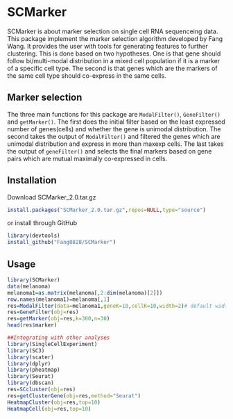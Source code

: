 # SCMarker

SCMarker is about marker selection on single cell RNA sequenceing data. This package implement the marker selection algorithm developed by Fang Wang. It provides the user with tools for generating features to further clustering. This is done based on two hypotheses. One is that gene should follow bi/multi-modal distribution in a mixed cell population if it is a marker of a specific cell type. The second is that genes which are the markers of the same cell type should co-express in the same cells.



Marker selection
---------------------
The three main functions for this package are `ModalFilter()`, `GeneFilter()` and `getMarker()`. The first does the initial filter based on the least expressed number of genes(cells) and whether the gene is unimodal distribution. The second takes the output of `ModalFilter()` and filtered the genes which are unimodal distribution and express in more than maxexp cells. The last takes the output of `geneFilter()` and selects the final markers based on gene pairs which are mutual maximally co-expressed in cells.



Installation
----------------------
Download SCMarker_2.0.tar.gz
```R
install.packages("SCMarker_2.0.tar.gz",repos=NULL,type="source")
```
or install through GitHub
```R
library(devtools)
install_github("Fang0828/SCMarker")
```


Usage
----------------------

```R
library(SCMarker)
data(melanoma)
melanoma1=as.matrix(melanoma[,2:dim(melanoma)[2]])
row.names(melanoma1)=melanoma[,1]
res=ModalFilter(data=melanoma1,geneK=10,cellK=10,width=2)# default width = 1 for UMI data, width =2 for TPM data.
res=GeneFilter(obj=res)
res=getMarker(obj=res,k=300,n=30)
head(res$marker)

##Integrating with other analyses
library(SingleCellExperiment)
library(SC3)
library(scater)
library(dplyr)
library(pheatmap)
library(Seurat)
library(dbscan)
res=SCcluster(obj=res)
res=getClusterGene(obj=res,method="Seurat")
HeatmapCluster(obj=res,top=10)
HeatmapCell(obj=res,top=10)
```
